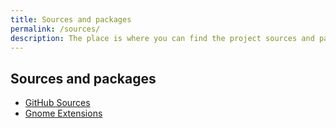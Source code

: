 ```yaml
---
title: Sources and packages
permalink: /sources/
description: The place is where you can find the project sources and packages.
---
```


## Sources and packages

* [GitHub Sources](https://github.com/konkor/cpufreq)
* [Gnome Extensions](https://extensions.gnome.org/extension/1082/cpufreq/)
